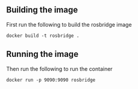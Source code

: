 ## Building the image
First run the following to build the rosbridge image
    
    docker build -t rosbridge .

## Running the image
Then run the following to run the container

    docker run -p 9090:9090 rosbridge

